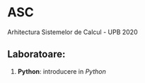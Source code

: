 # ASC
Arhitectura Sistemelor de Calcul - UPB 2020

## Laboratoare:
1. **Python**:  introducere in *Python*